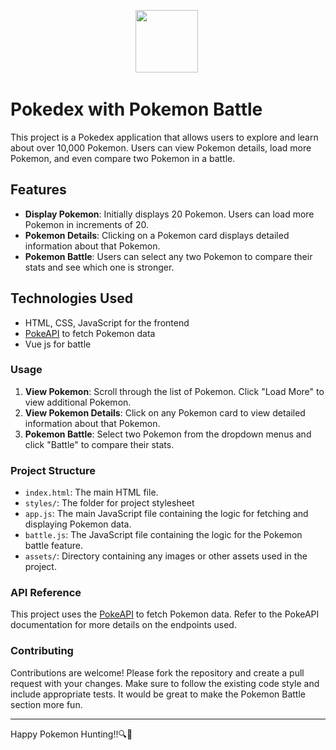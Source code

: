 <p align="center">
  <img src="https://github.com/Anmol-Baranwal/Cool-GIFs-For-GitHub/assets/74038190/7bb1e704-6026-48f9-8435-2f4d40101348" width="100" >&nbsp;
</p>

# Pokedex with Pokemon Battle

This project is a Pokedex application that allows users to explore and learn about over 10,000 Pokemon. Users can view Pokemon details, load more Pokemon, and even compare two Pokemon in a battle.

## Features

- **Display Pokemon**: Initially displays 20 Pokemon. Users can load more Pokemon in increments of 20.
- **Pokemon Details**: Clicking on a Pokemon card displays detailed information about that Pokemon.
- **Pokemon Battle**: Users can select any two Pokemon to compare their stats and see which one is stronger.

## Technologies Used

- HTML, CSS, JavaScript for the frontend
- [PokeAPI](https://pokeapi.co/) to fetch Pokemon data
- Vue js for battle

### Usage

1. **View Pokemon**: Scroll through the list of Pokemon. Click "Load More" to view additional Pokemon.
2. **View Pokemon Details**: Click on any Pokemon card to view detailed information about that Pokemon.
3. **Pokemon Battle**: Select two Pokemon from the dropdown menus and click "Battle" to compare their stats.

### Project Structure

- `index.html`: The main HTML file.
- `styles/`: The folder for project stylesheet
- `app.js`: The main JavaScript file containing the logic for fetching and displaying Pokemon data.
- `battle.js`: The JavaScript file containing the logic for the Pokemon battle feature.
- `assets/`: Directory containing any images or other assets used in the project.

### API Reference

This project uses the [PokeAPI](https://pokeapi.co/) to fetch Pokemon data. Refer to the PokeAPI documentation for more details on the endpoints used.

### Contributing

Contributions are welcome! Please fork the repository and create a pull request with your changes. Make sure to follow the existing code style and include appropriate tests. It would be great to make the Pokemon Battle section more fun.


---

Happy Pokemon Hunting!!🔍🧐


  

